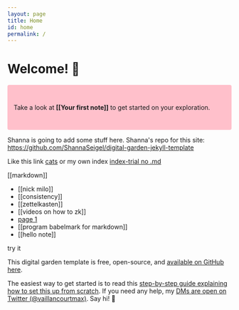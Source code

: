 ```yaml
---
layout: page
title: Home
id: home
permalink: /
---
```


# Welcome! 🌱

<p style="padding: 3em 1em; background: pink; border-radius: 4px;">
  Take a look at <span style="font-weight: bold">[[Your first note]]</span> to get started on your exploration.
</p>

Shanna is going to add some stuff here. Shanna's repo for this site: <a href="https://github.com/ShannaSeigel/digital-garden-jekyll-template">https://github.com/ShannaSeigel/digital-garden-jekyll-template</a>

Like this link [cats](/cats)
or my own index [index-trial no .md](/index-trial)

[[markdown]]

- [[nick milo]]
- [[consistency]]
- [[zettelkasten]]
- [[videos on how to zk]]
- [page 1](/page-1)
- [[program babelmark for markdown]]
- [[hello note]]

try it

This digital garden template is free, open-source, and [available on GitHub here](https://github.com/maximevaillancourt/digital-garden-jekyll-template).

The easiest way to get started is to read this [step-by-step guide explaining how to set this up from scratch](https://maximevaillancourt.com/blog/setting-up-your-own-digital-garden-with-jekyll). If you need any help, my [DMs are open on Twitter (@vaillancourtmax)](https://twitter.com/vaillancourtmax). Say hi! 👋

<style>
  .wrapper {
    max-width: 46em;
  }
</style>

